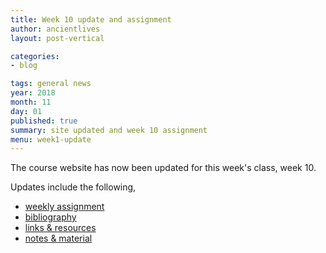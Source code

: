 ```yaml
---
title: Week 10 update and assignment
author: ancientlives
layout: post-vertical

categories:
- blog

tags: general news
year: 2018
month: 11
day: 01
published: true
summary: site updated and week 10 assignment
menu: week1-update
---
```


The course website has now been updated for this week's class, week 10.

Updates include the following,

* [weekly assignment](/weekly_assignment)
* [bibliography](/bibliography)
* [links & resources](/links)
* [notes & material](/notes)
